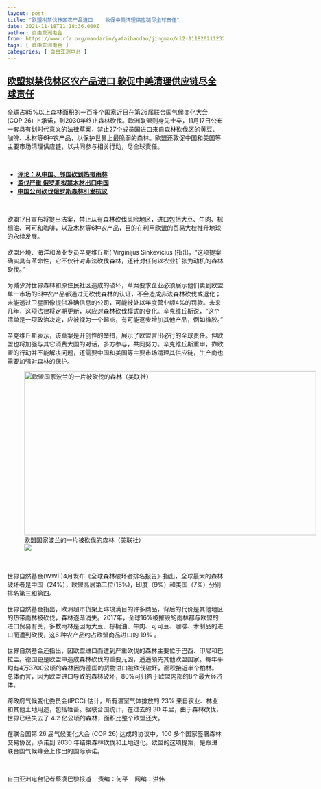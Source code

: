 ```yaml
---
layout: post
title: "欧盟拟禁伐林区农产品进口    敦促中美清理供应链尽全球责任"
date: 2021-11-18T21:18:36.000Z
author: 自由亚洲电台
from: https://www.rfa.org/mandarin/yataibaodao/jingmao/cl2-11182021123231.html
tags: [ 自由亚洲电台 ]
categories: [ 自由亚洲电台 ]
---
```

<!--1637270316000-->
[欧盟拟禁伐林区农产品进口    敦促中美清理供应链尽全球责任](https://www.rfa.org/mandarin/yataibaodao/jingmao/cl2-11182021123231.html)
------

<div>
<p></p><p>全球占<span>85%</span>以上森林面积的一百多个国家近日在第26届联合国气候变化大会 (COP 26) 上承诺，到2030年终止森林砍伐。欧洲联盟则身先士卒，11月17日公布一套具有划时代意义的法律草案，禁止27个成员国进口来自森林砍伐区的黄豆、咖啡、木材等6种农产品，以保护世界上最脆弱的森林。欧盟还敦促中国和美国等主要市场清理供应链，以共同参与相关行动，尽全球责任。</p><p><br/></p><ul><li><a href="https://www.rfa.org/mandarin/pinglun/zhengyi/zy-06042018131543.html"><strong>评论：从中国、邻国砍到热带雨林</strong></a></li><li><strong><a href="https://www.rfa.org/mandarin/yataibaodao/junshiwaijiao/lxy-11082018084555.html">滥伐严重 俄罗斯拟禁木材出口中国</a></strong></li><li><strong><a href="https://www.rfa.org/mandarin/yataibaodao/junshiwaijiao/lxy-05302018101116.html">中国公司砍伐俄罗斯森林引发抗议</a></strong></li></ul><p><br/></p><p>欧盟<span>17</span>日宣布将提出法案，禁止从有森林砍伐风险地区，进口包括大豆、牛肉、棕榈油、可可和咖啡，以及木材等6种农产品，目的在利用欧盟的贸易大权推升地球的永续发展。<span><br/><br/><span><span>欧盟环境、海洋和渔业专员辛克维丘斯</span></span>( Virginijus Sinkevičius )指出，“这项提案确实具有革命性，它不仅针对非法砍伐森林，还针对任何以农业扩张为动机的森林砍伐。”<br/><br/><span><span>为减少对世界森林和原住民社区造成的破坏，草案要求企业必须展示他们卖到欧盟单一市场的</span></span>6种农产品都通过无砍伐森林的认证，不会造成非法森林砍伐或退化；未能透过卫星图像提供准确信息的公司，可能被处以年度营业额4%的罚款。未来几年，这项法律将定期更新，以应对森林砍伐模式的变化。辛克维丘斯说，“这个清单是一项政治决定，应被视为一个起点，有可能逐步增加其他产品，例如橡胶。”<br/><br/><span><span>辛克维丘斯表示，该草案是开创性的举措，展示了欧盟言出必行的全球责任。但欧盟也将加强与其它消费大国的对话，多方参与，共同努力。辛克维丘斯重申，靠欧盟的行动并不能解决问题，还需要中国和美国等主要市场清理其供应链，生产商也需要加强对森林的保护。</span></span></span></p><p><span><figure class="image-richtext image-inline captioned" style="width:680px;"><img alt="欧盟国家波兰的一片被砍伐的森林（美联社）" height="383" src="https://www.rfa.org/mandarin/yataibaodao/jingmao/cl2-11182021123231.html/cl1118f.jpg/@@images/456a0a2b-0fca-4001-943d-609eab83d6a3.jpeg" title="cl1118f.jpg" width="680"/><figcaption class="image-caption">欧盟国家波兰的一片被砍伐的森林（美联社）</figcaption><small></small><div id="zoomattribute"><a data-caption="欧盟国家波兰的一片被砍伐的森林（美联社）" data-fancybox="" href="https://www.rfa.org/mandarin/yataibaodao/jingmao/cl2-11182021123231.html/cl1118f.jpg" id="single_image" title="欧盟国家波兰的一片被砍伐的森林（美联社）"><img src="/++plone++rfa-resources/img/icon-zoom.png"/></a></div></figure><br/><br/><span><span>世界自然基金</span></span>(WWF)4月发布《全球森林破坏者排名报告》指出，全球最大的森林破坏者是中国（24%），欧盟高居第二位(16%)，印度（9%）和美国（7%）分别排名第三和第四。</span><span><br/><br/><span><span>世界自然基金指出，欧洲超市货架上琳琅满目的许多商品，背后的代价是其他地区的热带雨林被砍伐，森林逐渐消失。</span></span>2017年，全球16%被摧毁的雨林都与欧盟的进口贸易有关，多数雨林是因为大豆、棕榈油、牛肉、可可豆、咖啡、木制品的进口而遭到砍伐，这6 种农产品约占欧盟商品进口的 19% 。</span><span><br/><br/><span><span>世界自然基金还指出，因欧盟进口而遭到严重砍伐的森林主要位于巴西、印尼和巴拉圭。德国更是欧盟中造成森林砍伐的重要元凶，遥遥领先其他欧盟国家。每年平均有</span></span>4万3700公顷的森林因为德国的货物进口被砍伐破坏，面积接近半个柏林。总体而言，因为欧盟进口导致的森林破坏，80%可归咎于欧盟内部的8个最大经济体。</span><span><br/><br/><span><span>跨政府气候变化委员会</span></span>(IPCC) 估计，所有温室气体排放的 23% 来自农业、林业和其他土地用途，包括牲畜。据联合国统计，在过去的 30 年里，由于森林砍伐，世界已经失去了 4.2 亿公顷的森林，面积比整个欧盟还大。</span><span><br/><br/><span><span>在联合国第</span></span> 26 届气候变化大会 (COP 26) 达成的协议中，100 多个国家签署森林交易协议，承诺到 2030 年结束森林砍伐和土地退化。欧盟的这项提案，是跟进联合国气候峰会上作岀的国际承诺。</span></p><p><br/></p><p><span><span><span>自由亚洲电台记者蔡凌巴黎报道    责编：何平    网编：洪伟<br/></span></span></span></p>
</div>
